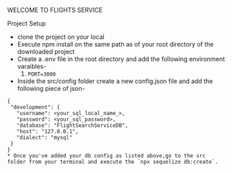 WELCOME TO FLIGHTS SERVICE

Project Setup

 * clone the project on your local
 * Execute npm install on the same path as of your root directory of the downloaded project
 * Create a .env file in the root directory and add the following environment varaibles-
      1. `PORT=3000`
 * Inside the src/config folder create a new config.json file and add the following piece of json-
 ```
 {
  "development": {
    "username": <your_sql_local_name_>,
    "password": <your_sql_password>,
    "database": "FlightSearchServiceDB",
    "host": "127.0.0.1",
    "dialect": "mysql"
  }
}
 * Once you've added your db config as listed above,go to the src folder from your terminal and execute the `npx sequelize db:create`.

 ```